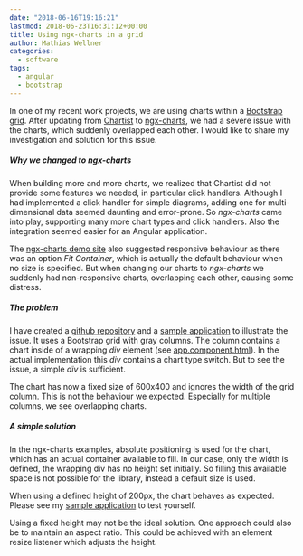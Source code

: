 ```yaml
---
date: "2018-06-16T19:16:21"
lastmod: 2018-06-23T16:31:12+00:00
title: Using ngx-charts in a grid
author: Mathias Wellner
categories:
  - software
tags:
  - angular
  - bootstrap
---
```

In one of my recent work projects, we are using charts within a [Bootstrap grid](https://getbootstrap.com/docs/4.1/layout/grid/). After updating from [Chartist](https://gionkunz.github.io/chartist-js) to [ngx-charts](https://github.com/swimlane/ngx-charts), we had a severe issue with the charts, which suddenly overlapped each other. I would like to share my investigation and solution for this issue.

<!--more-->

##### Why we changed to ngx-charts

When building more and more charts, we realized that Chartist did not provide some features we needed, in particular click handlers. Although I had implemented a click handler for simple diagrams, adding one for multi-dimensional data seemed daunting and error-prone. So _ngx-charts_ came into play, supporting many more chart types and click handlers. Also the integration seemed easier for an Angular application. 

The [ngx-charts demo site](https://swimlane.github.io/ngx-charts/#/ngx-charts/bar-vertical) also suggested responsive behaviour as there was an option _Fit Container_, which is actually the default behaviour when no size is specified. But when changing our charts to _ngx-charts_ we suddenly had non-responsive charts, overlapping each other, causing some distress. 

##### The problem

I have created a [github repository](https://github.com/mwellner/ngx-charts-in-grid) and a [sample application](https://mwellner.de/apps/charts/) to illustrate the issue. It uses a Bootstrap grid with gray columns. The column contains a chart inside of a wrapping _div_ element (see [app.component.html](https://github.com/mwellner/ngx-charts-in-grid/blob/master/src/app/app.component.html)). In the actual implementation this _div_ contains a chart type switch. But to see the issue, a simple _div_ is sufficient. 

The chart has now a fixed size of 600x400 and ignores the width of the grid column. This is not the behaviour we expected. Especially for multiple columns, we see overlapping charts.

##### A simple solution

In the ngx-charts examples, absolute positioning is used for the chart, which has an actual container available to fill. In our case, only the width is defined, the wrapping div has no height set initially. So filling this available space is not possible for the library, instead a default size is used. 

When using a defined height of 200px, the chart behaves as expected. Please see my [sample application](https://mwellner.de/apps/charts/) to test yourself. 

Using a fixed height may not be the ideal solution. One approach could also be to maintain an aspect ratio. This could be achieved with an element resize listener which adjusts the height. 
